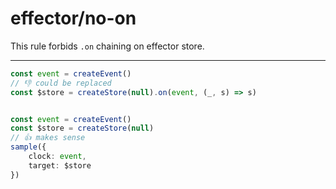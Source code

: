 # effector/no-on

This rule forbids `.on` chaining on effector store.

---

```ts
const event = createEvent()
// 👎 could be replaced
const $store = createStore(null).on(event, (_, s) => s)


const event = createEvent()
const $store = createStore(null)
// 👍 makes sense
sample({
    clock: event,
    target: $store
})
```
